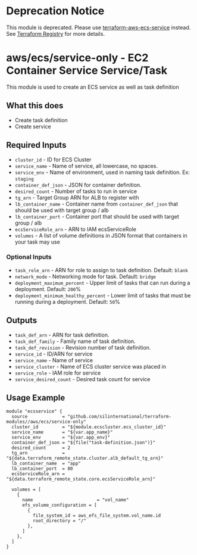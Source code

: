 # Deprecation Notice

This module is deprecated. Please use [terraform-aws-ecs-service](https://github.com/silinternational/terraform-aws-ecs-service) instead. See [Terraform Registry](https://registry.terraform.io/modules/silinternational/ecs-service/aws/latest) for more details.

# aws/ecs/service-only - EC2 Container Service Service/Task
This module is used to create an ECS service as well as task definition

## What this does

 - Create task definition
 - Create service

## Required Inputs

 - `cluster_id` - ID for ECS Cluster
 - `service_name` - Name of service, all lowercase, no spaces.
 - `service_env` - Name of environment, used in naming task definition. Ex: `staging`
 - `container_def_json` - JSON for container definition.
 - `desired_count` - Number of tasks to run in service
 - `tg_arn` - Target Group ARN for ALB to register with
 - `lb_container_name` - Container name from `container_def_json` that should be used with target group / alb
 - `lb_container_port` - Container port that should be used with target group / alb
 - `ecsServiceRole_arn` - ARN to IAM ecsServiceRole
 - `volumes` - A list of volume definitions in JSON format that containers in your task may use

### Optional Inputs

 - `task_role_arn` - ARN for role to assign to task definition. Default: `blank`
 - `network_mode` - Networking mode for task. Default: `bridge`
 - `deployment_maximum_percent` - Upper limit of tasks that can run during a deployment. Default: `200`%
 - `deployment_minimum_healthy_percent` - Lower limit of tasks that must be running during a deployment. Default: `50`%

## Outputs

 - `task_def_arn` - ARN for task definition.
 - `task_def_family` - Family name of task definition.
 - `task_def_revision` - Revision number of task definition.
 - `service_id` - ID/ARN for service
 - `service_name` - Name of service
 - `service_cluster` - Name of ECS cluster service was placed in
 - `service_role` - IAM role for service
 - `service_desired_count` - Desired task count for service

## Usage Example

```hcl
module "ecsservice" {
  source             = "github.com/silinternational/terraform-modules//aws/ecs/service-only"
  cluster_id         = "${module.ecscluster.ecs_cluster_id}"
  service_name       = "${var.app_name}"
  service_env        = "${var.app_env}"
  container_def_json = "${file("task-definition.json")}"
  desired_count      = 2
  tg_arn             = "${data.terraform_remote_state.cluster.alb_default_tg_arn}"
  lb_container_name  = "app"
  lb_container_port  = 80
  ecsServiceRole_arn = "${data.terraform_remote_state.core.ecsServiceRole_arn}"

  volumes = [
    {
      name                        = "vol_name"
      efs_volume_configuration = [
        {
          file_system_id = aws_efs_file_system.vol_name.id
          root_directory = "/"
        },
      ]
    },
  ]
}
```
